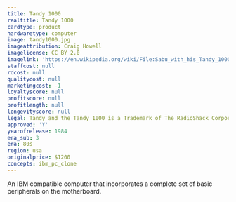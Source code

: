 ```yaml
---
title: Tandy 1000
realtitle: Tandy 1000
cardtype: product
hardwaretype: computer
image: tandy1000.jpg
imageattribution: Craig Howell
imagelicense: CC BY 2.0
imagelink: 'https://en.wikipedia.org/wiki/File:Sabu_with_his_Tandy_1000_Computer.jpg'
staffcost: null
rdcost: null
qualitycost: null
marketingcost: -1
loyaltyscore: null
profitscore: null
profitlength: null
longevityscore: null
legal: Tandy and the Tandy 1000 is a Trademark of The RadioShack Corporation
approved: 'Y'
yearofrelease: 1984
era_sub: 3
era: 80s
region: usa
originalprice: $1200
concepts: ibm_pc_clone
---
```


An IBM compatible computer that incorporates a complete set of basic peripherals on the motherboard.

